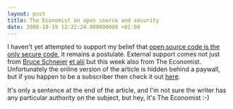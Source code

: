 ```yaml
---
layout: post
title: The Economist on open source and security
date: 2006-10-19 12:22:24.000000000 +01:00
---
```

<p>I haven't yet attempted to support my belief that <a href="https://dominicsayers.wordpress.com/2006/09/11/beliefs-5-open-source-code-is-the-only-secure-code/" target="_blank">open source code is the only secure code</a>, it remains a postulate. External support comes not just from <a href="https://www.schneier.com/blog/archives/2004/11/the_problem_wit.html" target="_blank">Bruce Schneier</a> <a href="https://gizmodo.com/gadgets/gadgets/how-to-steal-an-election-with-a-diebold-machine-200693.php" target="_blank">et alii</a> but this week also from The Economist. Unfortunately the online version of the article is hidden behind a paywall, but if you happen to be a subscriber then check it out <a href="https://www.economist.com/opinion/displaystory.cfm?story_id=E1_RDNRGDR" target="_blank">here</a>.</p>
<p>It's only a sentence at the end of the article, and I'm not sure the writer has any particular authority on the subject, but hey, it's The Economist :-)
</p>
